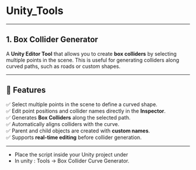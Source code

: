 # Unity_Tools
---
## 1. Box Collider Generator

A **Unity Editor Tool** that allows you to create **box colliders** by selecting multiple points in the scene. This is useful for generating colliders along curved paths, such as roads or custom shapes.

---

## 🎯 Features
✅ Select multiple points in the scene to define a curved shape.  
✅ Edit point positions and collider names directly in the **Inspector**.  
✅ Generates **Box Colliders** along the selected path.  
✅ Automatically aligns colliders with the curve.  
✅ Parent and child objects are created with **custom names**.  
✅ Supports **real-time editing** before collider generation.  

---
- Place the script inside your Unity project under
- In unity : Tools → Box Collider Curve Generator.
